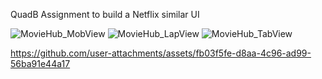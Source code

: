 QuadB Assignment to build a Netflix similar UI


![MovieHub_MobView](https://github.com/user-attachments/assets/80db4dc4-9b86-4c7a-817f-04f1a4c58490)
![MovieHub_LapView](https://github.com/user-attachments/assets/26a80458-ff15-4c6c-b092-bbbcefb5ddea)
![MovieHub_TabView](https://github.com/user-attachments/assets/2c12fdbd-a995-4b65-a076-4578dfa47b15)


https://github.com/user-attachments/assets/fb03f5fe-d8aa-4c96-ad99-56ba91e44a17


